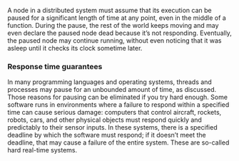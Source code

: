 A node in a distributed system must assume that its execution can be paused for a significant length
of time at any point, even in the middle of a function. During the pause, the rest of the world
keeps moving and may even declare the paused node dead because it’s not responding. Eventually,
the paused node may continue running, without even noticing that it was asleep until it checks its
clock sometime later. ### Response time guarantees 
In many programming languages and operating systems, threads and processes may pause for an
unbounded amount of time, as discussed. Those reasons for pausing can be eliminated if you try
hard enough. 
Some software runs in environments where a failure to respond within a specified time can cause
serious damage: computers that control aircraft, rockets, robots, cars, and other physical objects
must respond quickly and predictably to their sensor inputs. In these systems, there is a specified
deadline by which the software must respond; if it doesn’t meet the deadline, that may cause a
failure of the entire system. These are so-called hard real-time systems.